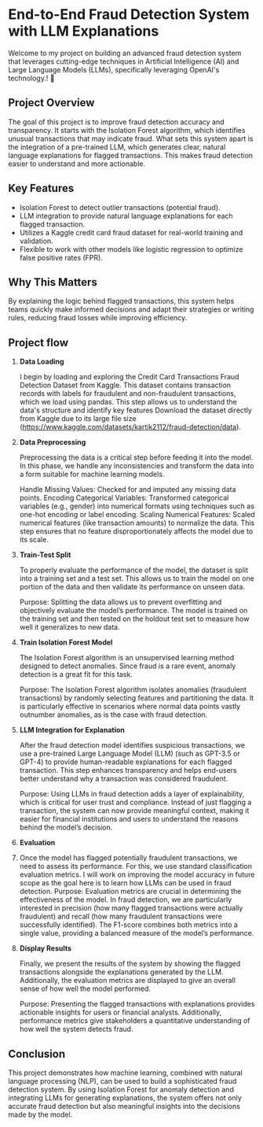 # End-to-End Fraud Detection System with LLM Explanations

Welcome to my project on building an advanced fraud detection system that leverages cutting-edge techniques in Artificial Intelligence (AI) and Large Language Models (LLMs), specifically leveraging OpenAI's technology.! 🚀

## Project Overview
The goal of this project is to improve fraud detection accuracy and transparency. It starts with the Isolation Forest algorithm, which identifies unusual transactions that may indicate fraud. What sets this system apart is the integration of a pre-trained LLM, which generates clear, natural language explanations for flagged transactions. This makes fraud detection easier to understand and more actionable.

## Key Features
* Isolation Forest to detect outlier transactions (potential fraud).
* LLM integration to provide natural language explanations for each flagged transaction.
* Utilizes a Kaggle credit card fraud dataset for real-world training and validation.
* Flexible to work with other models like logistic regression to optimize false positive rates (FPR).

## Why This Matters
By explaining the logic behind flagged transactions, this system helps teams quickly make informed decisions and adapt their strategies or writing rules, reducing fraud losses while improving efficiency.

## Project flow

1. **Data Loading**

   I begin by loading and exploring the Credit Card Transactions Fraud Detection Dataset from Kaggle. This dataset contains transaction records with labels for fraudulent and non-fraudulent transactions, which we load using pandas. This step allows us to understand the data's structure and identify key features
Download the dataset directly from Kaggle due to its large file size (https://www.kaggle.com/datasets/kartik2112/fraud-detection/data).

2. **Data Preprocessing**

    Preprocessing the data is a critical step before feeding it into the model. In this phase, we handle any inconsistencies and transform the data into a form suitable for machine learning models.

   Handle Missing Values: Checked for and imputed any missing data points.
Encoding Categorical Variables: Transformed categorical variables (e.g., gender) into numerical formats using techniques such as one-hot encoding or label encoding.
Scaling Numerical Features: Scaled numerical features (like transaction amounts) to normalize the data. This step ensures that no feature disproportionately affects the model due to its scale.

4. **Train-Test Split**

    To properly evaluate the performance of the model, the dataset is split into a training set and a test set. This allows us to train the model on one portion of the data and then validate its performance on unseen data.

   Purpose:
   Splitting the data allows us to prevent overfitting and objectively evaluate the model’s performance. The model is trained on the training set and then tested on the holdout test set to measure how well it generalizes to new data.

5. **Train Isolation Forest Model**

   The Isolation Forest algorithm is an unsupervised learning method designed to detect anomalies. Since fraud is a rare event, anomaly detection is a great fit for this task.

   Purpose:
   The Isolation Forest algorithm isolates anomalies (fraudulent transactions) by randomly selecting features and partitioning the data. It is particularly effective in scenarios where normal data points vastly outnumber anomalies, as is the case with fraud detection.

6. **LLM Integration for Explanation**

    After the fraud detection model identifies suspicious transactions, we use a pre-trained Large Language Model (LLM) (such as GPT-3.5 or GPT-4) to provide human-readable explanations for each flagged transaction. This step enhances transparency and helps end-users better understand why a transaction was considered fraudulent.

   Purpose:
   Using LLMs in fraud detection adds a layer of explainability, which is critical for user trust and compliance. Instead of just flagging a transaction, the system can now provide meaningful context, making it easier for financial institutions and users to understand the reasons behind the model’s decision.

7. **Evaluation**
8. 
   Once the model has flagged potentially fraudulent transactions, we need to assess its performance. For this, we use standard classification evaluation metrics.
   I will work on improving the model accuracy in future scope as the goal here is to learn how LLMs can be used in fraud detection.
   Purpose:
   Evaluation metrics are crucial in determining the effectiveness of the model. In fraud detection, we are particularly interested in precision (how many flagged transactions were actually fraudulent) and recall (how many fraudulent transactions were successfully identified). The F1-score combines both metrics into a single value, providing a balanced measure of the model’s performance.

9. **Display Results**

   Finally, we present the results of the system by showing the flagged transactions alongside the explanations generated by the LLM. Additionally, the evaluation metrics are displayed to give an overall sense of how well the model performed.

   Purpose:
   Presenting the flagged transactions with explanations provides actionable insights for users or financial analysts. Additionally, performance metrics give stakeholders a quantitative understanding of how well the system detects fraud.

## Conclusion

This project demonstrates how machine learning, combined with natural language processing (NLP), can be used to build a sophisticated fraud detection system. By using Isolation Forest for anomaly detection and integrating LLMs for generating explanations, the system offers not only accurate fraud detection but also meaningful insights into the decisions made by the model.
